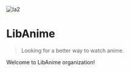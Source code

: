 ![la2](https://github.com/libanime/.github/assets/140620899/a0f864e0-591d-44a6-85f9-4eab392a7772)
# LibAnime
> Looking for a better way to watch anime.

Welcome to LibAnime organization!
